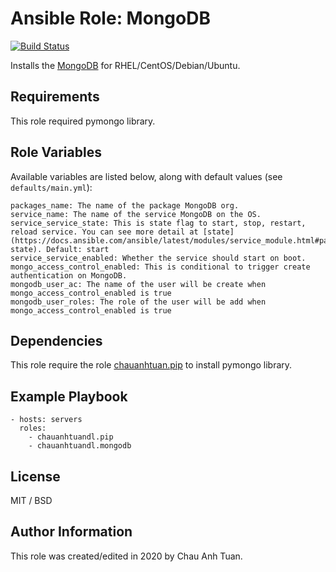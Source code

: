 # Ansible Role: MongoDB

[![Build Status](https://travis-ci.org/chauanhtuandl/ansible-role.mongodb.svg?branch=master)](https://travis-ci.org/chauanhtuandl/ansible-role.mongodb)

Installs the [MongoDB](https://www.mongodb.com/) for RHEL/CentOS/Debian/Ubuntu.

## Requirements

This role required pymongo library.

## Role Variables

Available variables are listed below, along with default values (see `defaults/main.yml`):

    packages_name: The name of the package MongoDB org.
    service_name: The name of the service MongoDB on the OS.
    service_service_state: This is state flag to start, stop, restart, reload service. You can see more detail at [state](https://docs.ansible.com/ansible/latest/modules/service_module.html#parameter-state). Default: start
    service_service_enabled: Whether the service should start on boot.
    mongo_access_control_enabled: This is conditional to trigger create authentication on MongoDB.
    mongodb_user_ac: The name of the user will be create when mongo_access_control_enabled is true
    mongodb_user_roles: The role of the user will be add when mongo_access_control_enabled is true

## Dependencies

This role require the role [chauanhtuan.pip](https://github.com/chauanhtuandl/ansible-role.pip) to install pymongo library.

## Example Playbook

    - hosts: servers
      roles:
        - chauanhtuandl.pip
        - chauanhtuandl.mongodb

## License

MIT / BSD

## Author Information

This role was created/edited in 2020 by Chau Anh Tuan.
